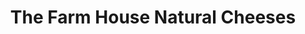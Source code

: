 ---
title: "The Farm House Natural Cheeses"
url: /agassiz/the-farm-house-natural-cheeses/
shop: cheese
---